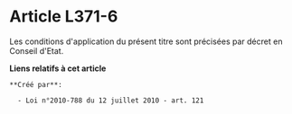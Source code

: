 # Article L371-6

Les conditions d'application du présent titre sont précisées par décret en Conseil d'Etat.

**Liens relatifs à cet article**

	**Créé par**:

	  - Loi n°2010-788 du 12 juillet 2010 - art. 121
